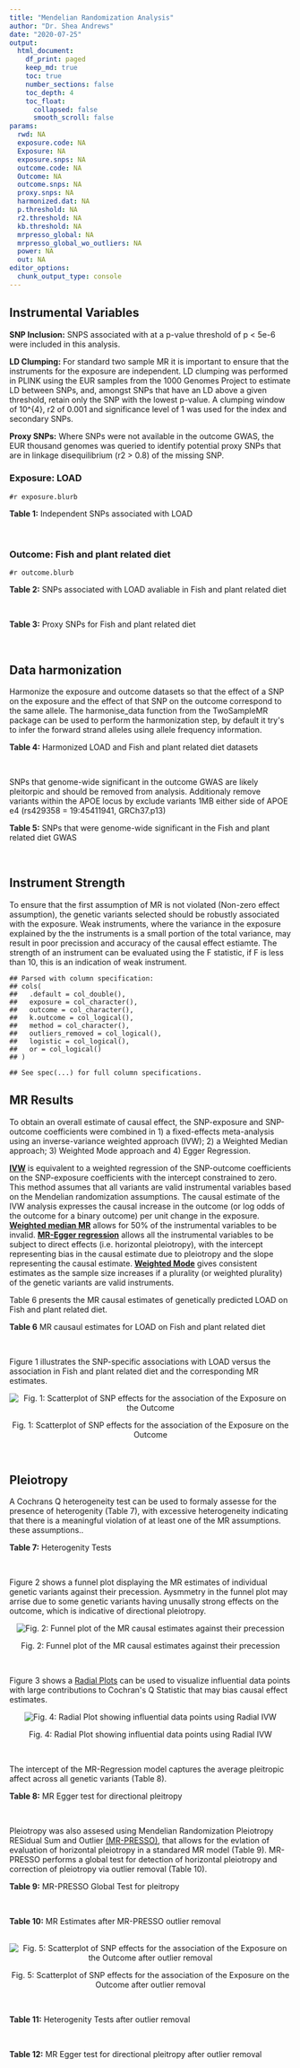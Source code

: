 ```yaml
---
title: "Mendelian Randomization Analysis"
author: "Dr. Shea Andrews"
date: "2020-07-25"
output:
  html_document:
    df_print: paged
    keep_md: true
    toc: true
    number_sections: false
    toc_depth: 4
    toc_float:
      collapsed: false
      smooth_scroll: false
params:
  rwd: NA
  exposure.code: NA
  Exposure: NA
  exposure.snps: NA
  outcome.code: NA
  Outcome: NA
  outcome.snps: NA
  proxy.snps: NA
  harmonized.dat: NA
  p.threshold: NA
  r2.threshold: NA
  kb.threshold: NA
  mrpresso_global: NA
  mrpresso_global_wo_outliers: NA
  power: NA
  out: NA
editor_options:
  chunk_output_type: console
---
```







## Instrumental Variables
**SNP Inclusion:** SNPS associated with at a p-value threshold of p < 5e-6 were included in this analysis.
<br>

**LD Clumping:** For standard two sample MR it is important to ensure that the instruments for the exposure are independent. LD clumping was performed in PLINK using the EUR samples from the 1000 Genomes Project to estimate LD between SNPs, and, amongst SNPs that have an LD above a given threshold, retain only the SNP with the lowest p-value. A clumping window of 10^{4}, r2 of 0.001 and significance level of 1 was used for the index and secondary SNPs.
<br>

**Proxy SNPs:** Where SNPs were not available in the outcome GWAS, the EUR thousand genomes was queried to identify potential proxy SNPs that are in linkage disequilibrium (r2 > 0.8) of the missing SNP.
<br>

### Exposure: LOAD
`#r exposure.blurb`
<br>

**Table 1:** Independent SNPs associated with LOAD
<div data-pagedtable="false">
  <script data-pagedtable-source type="application/json">
{"columns":[{"label":["SNP"],"name":[1],"type":["chr"],"align":["left"]},{"label":["CHROM"],"name":[2],"type":["dbl"],"align":["right"]},{"label":["POS"],"name":[3],"type":["dbl"],"align":["right"]},{"label":["REF"],"name":[4],"type":["chr"],"align":["left"]},{"label":["ALT"],"name":[5],"type":["chr"],"align":["left"]},{"label":["AF"],"name":[6],"type":["dbl"],"align":["right"]},{"label":["BETA"],"name":[7],"type":["dbl"],"align":["right"]},{"label":["SE"],"name":[8],"type":["dbl"],"align":["right"]},{"label":["Z"],"name":[9],"type":["dbl"],"align":["right"]},{"label":["P"],"name":[10],"type":["dbl"],"align":["right"]},{"label":["N"],"name":[11],"type":["dbl"],"align":["right"]},{"label":["TRAIT"],"name":[12],"type":["chr"],"align":["left"]}],"data":[{"1":"rs679515","2":"1","3":"207750568","4":"T","5":"C","6":"0.8126","7":"-0.1508","8":"0.0183","9":"-8.240440","10":"1.555000e-16","11":"63926","12":"LOAD"},{"1":"rs7584040","2":"2","3":"127863224","4":"C","5":"T","6":"0.2261","7":"0.0862","8":"0.0172","9":"5.011628","10":"5.341000e-07","11":"63926","12":"LOAD"},{"1":"rs6733839","2":"2","3":"127892810","4":"C","5":"T","6":"0.4067","7":"0.1693","8":"0.0154","9":"10.993506","10":"4.022000e-28","11":"63926","12":"LOAD"},{"1":"rs35695568","2":"2","3":"186794162","4":"G","5":"T","6":"0.0922","7":"0.1152","8":"0.0247","9":"4.663968","10":"3.200000e-06","11":"63926","12":"LOAD"},{"1":"rs10933431","2":"2","3":"233981912","4":"G","5":"C","6":"0.7774","7":"0.1001","8":"0.0194","9":"5.159794","10":"2.552000e-07","11":"63926","12":"LOAD"},{"1":"rs6805148","2":"3","3":"45101639","4":"A","5":"C","6":"0.0864","7":"-0.1293","8":"0.0257","9":"-5.031130","10":"4.774000e-07","11":"63926","12":"LOAD"},{"1":"rs28660482","2":"4","3":"66245059","4":"T","5":"A","6":"0.0243","7":"0.2220","8":"0.0475","9":"4.673684","10":"2.900000e-06","11":"63926","12":"LOAD"},{"1":"rs6822989","2":"4","3":"104176240","4":"C","5":"T","6":"0.0082","7":"0.4361","8":"0.0940","9":"4.639362","10":"3.487000e-06","11":"63926","12":"LOAD"},{"1":"rs35868327","2":"5","3":"52665230","4":"T","5":"A","6":"0.0132","7":"-0.3753","8":"0.0760","9":"-4.938158","10":"7.796000e-07","11":"63926","12":"LOAD"},{"1":"rs11168036","2":"5","3":"139707439","4":"T","5":"G","6":"0.5033","7":"-0.0754","8":"0.0143","9":"-5.272730","10":"1.432000e-07","11":"63926","12":"LOAD"},{"1":"rs34665982","2":"6","3":"32560306","4":"T","5":"C","6":"0.5213","7":"-0.0967","8":"0.0166","9":"-5.825300","10":"5.798000e-09","11":"63926","12":"LOAD"},{"1":"rs114812713","2":"6","3":"41034000","4":"G","5":"C","6":"0.0301","7":"0.2980","8":"0.0431","9":"6.914153","10":"4.467000e-12","11":"63926","12":"LOAD"},{"1":"rs1385742","2":"6","3":"47595155","4":"A","5":"T","6":"0.6344","7":"-0.0876","8":"0.0157","9":"-5.579620","10":"2.232000e-08","11":"63926","12":"LOAD"},{"1":"rs143429938","2":"7","3":"33721795","4":"C","5":"T","6":"0.0211","7":"0.3535","8":"0.0769","9":"4.596879","10":"4.253000e-06","11":"63926","12":"LOAD"},{"1":"rs9649710","2":"7","3":"50322832","4":"A","5":"G","6":"0.6331","7":"0.0676","8":"0.0148","9":"4.567570","10":"4.794000e-06","11":"63926","12":"LOAD"},{"1":"rs117240937","2":"7","3":"127426090","4":"G","5":"A","6":"0.0173","7":"-0.3122","8":"0.0672","9":"-4.645833","10":"3.350000e-06","11":"63926","12":"LOAD"},{"1":"rs11767557","2":"7","3":"143109139","4":"T","5":"C","6":"0.1968","7":"-0.1028","8":"0.0182","9":"-5.648350","10":"1.561000e-08","11":"63926","12":"LOAD"},{"1":"rs73223431","2":"8","3":"27219987","4":"C","5":"T","6":"0.3669","7":"0.0936","8":"0.0153","9":"6.117647","10":"8.342000e-10","11":"63926","12":"LOAD"},{"1":"rs867230","2":"8","3":"27468503","4":"C","5":"A","6":"0.6029","7":"0.1333","8":"0.0158","9":"8.436709","10":"3.492000e-17","11":"63926","12":"LOAD"},{"1":"rs13252043","2":"8","3":"71551628","4":"C","5":"T","6":"0.0984","7":"0.1140","8":"0.0237","9":"4.810127","10":"1.570000e-06","11":"63926","12":"LOAD"},{"1":"rs6559689","2":"9","3":"85450616","4":"C","5":"T","6":"0.0504","7":"0.1585","8":"0.0335","9":"4.731343","10":"2.169000e-06","11":"63926","12":"LOAD"},{"1":"rs12416487","2":"10","3":"11721057","4":"A","5":"T","6":"0.6519","7":"0.0850","8":"0.0154","9":"5.519480","10":"3.417000e-08","11":"63926","12":"LOAD"},{"1":"rs3740688","2":"11","3":"47380340","4":"G","5":"T","6":"0.5524","7":"0.0935","8":"0.0144","9":"6.493056","10":"9.702000e-11","11":"63926","12":"LOAD"},{"1":"rs1582763","2":"11","3":"60021948","4":"G","5":"A","6":"0.3729","7":"-0.1232","8":"0.0149","9":"-8.268456","10":"1.186000e-16","11":"63926","12":"LOAD"},{"1":"rs3851179","2":"11","3":"85868640","4":"T","5":"C","6":"0.6410","7":"0.1198","8":"0.0148","9":"8.094590","10":"5.809000e-16","11":"63926","12":"LOAD"},{"1":"rs11218343","2":"11","3":"121435587","4":"T","5":"C","6":"0.0401","7":"-0.2053","8":"0.0369","9":"-5.563690","10":"2.633000e-08","11":"63926","12":"LOAD"},{"1":"rs9787911","2":"11","3":"131769402","4":"T","5":"C","6":"0.4249","7":"0.0662","8":"0.0144","9":"4.597220","10":"4.386000e-06","11":"63926","12":"LOAD"},{"1":"rs117394726","2":"12","3":"127222883","4":"A","5":"C","6":"0.0400","7":"0.2193","8":"0.0465","9":"4.716130","10":"2.459000e-06","11":"63926","12":"LOAD"},{"1":"rs17125924","2":"14","3":"53391680","4":"A","5":"G","6":"0.0926","7":"0.1222","8":"0.0246","9":"4.967480","10":"6.621000e-07","11":"63926","12":"LOAD"},{"1":"rs12590654","2":"14","3":"92938855","4":"G","5":"A","6":"0.3353","7":"-0.0906","8":"0.0157","9":"-5.770701","10":"8.729000e-09","11":"63926","12":"LOAD"},{"1":"rs383902","2":"15","3":"59034174","4":"C","5":"T","6":"0.3274","7":"-0.0698","8":"0.0151","9":"-4.622517","10":"3.812000e-06","11":"63926","12":"LOAD"},{"1":"rs28588186","2":"16","3":"19910313","4":"C","5":"G","6":"0.1981","7":"-0.0880","8":"0.0181","9":"-4.861880","10":"1.115000e-06","11":"63926","12":"LOAD"},{"1":"rs62039712","2":"16","3":"79355857","4":"G","5":"A","6":"0.1158","7":"0.1528","8":"0.0288","9":"5.305556","10":"1.171000e-07","11":"63926","12":"LOAD"},{"1":"rs34971488","2":"16","3":"81779775","4":"G","5":"A","6":"0.2205","7":"0.0940","8":"0.0198","9":"4.747475","10":"2.067000e-06","11":"63926","12":"LOAD"},{"1":"rs2632516","2":"17","3":"56409089","4":"G","5":"C","6":"0.4402","7":"-0.0748","8":"0.0147","9":"-5.088435","10":"3.671000e-07","11":"63926","12":"LOAD"},{"1":"rs12151021","2":"19","3":"1050874","4":"A","5":"G","6":"0.6753","7":"-0.1071","8":"0.0169","9":"-6.337280","10":"2.562000e-10","11":"63926","12":"LOAD"},{"1":"rs8111708","2":"19","3":"18558876","4":"A","5":"G","6":"0.3427","7":"0.0696","8":"0.0151","9":"4.609270","10":"3.946000e-06","11":"63926","12":"LOAD"},{"1":"rs111358663","2":"19","3":"45196958","4":"T","5":"A","6":"0.0111","7":"-0.5369","8":"0.0795","9":"-6.753459","10":"1.436000e-11","11":"63926","12":"LOAD"},{"1":"rs4803765","2":"19","3":"45358448","4":"C","5":"T","6":"0.0243","7":"0.7165","8":"0.0610","9":"11.745902","10":"7.131000e-32","11":"63926","12":"LOAD"},{"1":"rs12972156","2":"19","3":"45387459","4":"C","5":"G","6":"0.2027","7":"0.9653","8":"0.0189","9":"51.074100","10":"2.225074e-308","11":"63926","12":"LOAD"},{"1":"rs117310449","2":"19","3":"45393516","4":"C","5":"T","6":"0.0130","7":"0.9879","8":"0.0691","9":"14.296671","10":"2.275000e-46","11":"63926","12":"LOAD"},{"1":"rs73033507","2":"19","3":"45431403","4":"C","5":"T","6":"0.0239","7":"-0.3620","8":"0.0657","9":"-5.509893","10":"3.646000e-08","11":"63926","12":"LOAD"},{"1":"rs114533385","2":"19","3":"45436753","4":"C","5":"T","6":"0.0210","7":"0.8281","8":"0.0661","9":"12.527988","10":"5.434000e-36","11":"63926","12":"LOAD"},{"1":"rs118004808","2":"19","3":"45439498","4":"C","5":"T","6":"0.0177","7":"-0.5523","8":"0.1015","9":"-5.441379","10":"5.274000e-08","11":"63926","12":"LOAD"},{"1":"rs139995984","2":"19","3":"45574482","4":"G","5":"C","6":"0.0155","7":"-0.5343","8":"0.0879","9":"-6.078498","10":"1.192000e-09","11":"63926","12":"LOAD"},{"1":"rs80182863","2":"19","3":"45653226","4":"C","5":"T","6":"0.0234","7":"0.2977","8":"0.0623","9":"4.778491","10":"1.750000e-06","11":"63926","12":"LOAD"},{"1":"rs6014724","2":"20","3":"54998544","4":"A","5":"G","6":"0.0920","7":"-0.1319","8":"0.0259","9":"-5.092660","10":"3.652000e-07","11":"63926","12":"LOAD"},{"1":"rs2830489","2":"21","3":"28148191","4":"C","5":"T","6":"0.2882","7":"-0.0837","8":"0.0162","9":"-5.166667","10":"2.422000e-07","11":"63926","12":"LOAD"},{"1":"rs138727474","2":"22","3":"21926584","4":"C","5":"T","6":"0.0269","7":"-0.2515","8":"0.0545","9":"-4.614679","10":"3.904000e-06","11":"63926","12":"LOAD"}],"options":{"columns":{"min":{},"max":[10]},"rows":{"min":[10],"max":[10]},"pages":{}}}
  </script>
</div>
<br>

### Outcome: Fish and plant related diet
`#r outcome.blurb`
<br>

**Table 2:** SNPs associated with LOAD avaliable in Fish and plant related diet
<div data-pagedtable="false">
  <script data-pagedtable-source type="application/json">
{"columns":[{"label":["SNP"],"name":[1],"type":["chr"],"align":["left"]},{"label":["CHROM"],"name":[2],"type":["dbl"],"align":["right"]},{"label":["POS"],"name":[3],"type":["dbl"],"align":["right"]},{"label":["REF"],"name":[4],"type":["chr"],"align":["left"]},{"label":["ALT"],"name":[5],"type":["chr"],"align":["left"]},{"label":["AF"],"name":[6],"type":["dbl"],"align":["right"]},{"label":["BETA"],"name":[7],"type":["dbl"],"align":["right"]},{"label":["SE"],"name":[8],"type":["dbl"],"align":["right"]},{"label":["Z"],"name":[9],"type":["dbl"],"align":["right"]},{"label":["P"],"name":[10],"type":["dbl"],"align":["right"]},{"label":["N"],"name":[11],"type":["dbl"],"align":["right"]},{"label":["TRAIT"],"name":[12],"type":["chr"],"align":["left"]}],"data":[{"1":"rs679515","2":"1","3":"207750568","4":"T","5":"C","6":"0.823599","7":"1.84264e-04","8":"0.00317318","9":"0.05806920","10":"9.5e-01","11":"335576","12":"fish_plant_diet"},{"1":"rs7584040","2":"2","3":"127863224","4":"C","5":"T","6":"0.231427","7":"6.10665e-03","8":"0.00287985","9":"2.12048000","10":"3.4e-02","11":"335576","12":"fish_plant_diet"},{"1":"rs35695568","2":"2","3":"186794162","4":"G","5":"T","6":"0.094851","7":"-3.84372e-03","8":"0.00412490","9":"-0.93183300","10":"3.5e-01","11":"335576","12":"fish_plant_diet"},{"1":"rs10933431","2":"2","3":"233981912","4":"G","5":"C","6":"0.781558","7":"1.92606e-03","8":"0.00292634","9":"0.65818100","10":"5.1e-01","11":"335576","12":"fish_plant_diet"},{"1":"rs6805148","2":"3","3":"45101639","4":"A","5":"C","6":"0.091516","7":"1.07687e-02","8":"0.00420572","9":"2.56049000","10":"1.0e-02","11":"335576","12":"fish_plant_diet"},{"1":"rs28660482","2":"4","3":"66245059","4":"T","5":"A","6":"0.023394","7":"5.21664e-03","8":"0.00800417","9":"0.65174000","10":"5.1e-01","11":"335576","12":"fish_plant_diet"},{"1":"rs6822989","2":"4","3":"104176240","4":"C","5":"T","6":"0.004808","7":"2.70331e-02","8":"0.01746450","9":"1.54789000","10":"1.2e-01","11":"335576","12":"fish_plant_diet"},{"1":"rs35868327","2":"5","3":"52665230","4":"T","5":"G","6":"0.002254","7":"-1.99655e-02","8":"0.02575480","9":"-0.77521500","10":"4.4e-01","11":"335576","12":"fish_plant_diet"},{"1":"rs11168036","2":"5","3":"139707439","4":"T","5":"G","6":"0.520491","7":"-4.28793e-03","8":"0.00244624","9":"-1.75287000","10":"8.0e-02","11":"335576","12":"fish_plant_diet"},{"1":"rs34665982","2":"6","3":"32560306","4":"T","5":"C","6":"0.561715","7":"-1.22309e-02","8":"0.00244366","9":"-5.00516000","10":"5.6e-07","11":"335576","12":"fish_plant_diet"},{"1":"rs114812713","2":"6","3":"41034000","4":"G","5":"C","6":"0.024785","7":"5.95960e-03","8":"0.00780925","9":"0.76314600","10":"4.5e-01","11":"335576","12":"fish_plant_diet"},{"1":"rs1385742","2":"6","3":"47595155","4":"A","5":"T","6":"0.650201","7":"9.67418e-04","8":"0.00258514","9":"0.37422300","10":"7.1e-01","11":"335576","12":"fish_plant_diet"},{"1":"rs143429938","2":"7","3":"33721795","4":"C","5":"T","6":"0.013733","7":"-1.11683e-02","8":"0.01044310","9":"-1.06944000","10":"2.8e-01","11":"335576","12":"fish_plant_diet"},{"1":"rs9649710","2":"7","3":"50322832","4":"A","5":"G","6":"0.604080","7":"-1.37506e-03","8":"0.00247196","9":"-0.55626300","10":"5.8e-01","11":"335576","12":"fish_plant_diet"},{"1":"rs117240937","2":"7","3":"127426090","4":"G","5":"A","6":"0.007748","7":"7.17729e-03","8":"0.01382470","9":"0.51916400","10":"6.0e-01","11":"335576","12":"fish_plant_diet"},{"1":"rs11767557","2":"7","3":"143109139","4":"T","5":"C","6":"0.213996","7":"1.68703e-04","8":"0.00294651","9":"0.05725520","10":"9.5e-01","11":"335576","12":"fish_plant_diet"},{"1":"rs73223431","2":"8","3":"27219987","4":"C","5":"T","6":"0.365841","7":"-1.86034e-04","8":"0.00252181","9":"-0.07377000","10":"9.4e-01","11":"335576","12":"fish_plant_diet"},{"1":"rs867230","2":"8","3":"27468503","4":"C","5":"A","6":"0.588267","7":"-2.15158e-03","8":"0.00250497","9":"-0.85892400","10":"3.9e-01","11":"335576","12":"fish_plant_diet"},{"1":"rs13252043","2":"8","3":"71551628","4":"C","5":"T","6":"0.094420","7":"4.05264e-05","8":"0.00413283","9":"0.00980597","10":"9.9e-01","11":"335576","12":"fish_plant_diet"},{"1":"rs6559689","2":"9","3":"85450616","4":"C","5":"T","6":"0.045110","7":"-5.71545e-03","8":"0.00581942","9":"-0.98213400","10":"3.3e-01","11":"335576","12":"fish_plant_diet"},{"1":"rs12416487","2":"10","3":"11721057","4":"A","5":"T","6":"0.656930","7":"9.56527e-04","8":"0.00255336","9":"0.37461500","10":"7.1e-01","11":"335576","12":"fish_plant_diet"},{"1":"rs3740688","2":"11","3":"47380340","4":"G","5":"T","6":"0.545598","7":"-2.89867e-03","8":"0.00243480","9":"-1.19052000","10":"2.3e-01","11":"335576","12":"fish_plant_diet"},{"1":"rs1582763","2":"11","3":"60021948","4":"G","5":"A","6":"0.379894","7":"-9.12034e-05","8":"0.00249754","9":"-0.03651730","10":"9.7e-01","11":"335576","12":"fish_plant_diet"},{"1":"rs3851179","2":"11","3":"85868640","4":"T","5":"C","6":"0.627981","7":"-5.42947e-03","8":"0.00249884","9":"-2.17280000","10":"3.0e-02","11":"335576","12":"fish_plant_diet"},{"1":"rs11218343","2":"11","3":"121435587","4":"T","5":"C","6":"0.037072","7":"7.13061e-04","8":"0.00640304","9":"0.11136300","10":"9.1e-01","11":"335576","12":"fish_plant_diet"},{"1":"rs9787911","2":"11","3":"131769402","4":"T","5":"C","6":"0.426769","7":"-6.21623e-03","8":"0.00246160","9":"-2.52528000","10":"1.2e-02","11":"335576","12":"fish_plant_diet"},{"1":"rs117394726","2":"12","3":"127222883","4":"A","5":"C","6":"0.029605","7":"-2.76049e-03","8":"0.00724808","9":"-0.38085800","10":"7.0e-01","11":"335576","12":"fish_plant_diet"},{"1":"rs17125924","2":"14","3":"53391680","4":"A","5":"G","6":"0.090757","7":"7.29239e-03","8":"0.00421437","9":"1.73036000","10":"8.4e-02","11":"335576","12":"fish_plant_diet"},{"1":"rs12590654","2":"14","3":"92938855","4":"G","5":"A","6":"0.338439","7":"3.07243e-04","8":"0.00258950","9":"0.11865000","10":"9.1e-01","11":"335576","12":"fish_plant_diet"},{"1":"rs383902","2":"15","3":"59034174","4":"C","5":"T","6":"0.333080","7":"-3.87845e-03","8":"0.00258014","9":"-1.50319000","10":"1.3e-01","11":"335576","12":"fish_plant_diet"},{"1":"rs28588186","2":"16","3":"19910313","4":"C","5":"G","6":"0.199067","7":"-6.38428e-03","8":"0.00304826","9":"-2.09440000","10":"3.6e-02","11":"335576","12":"fish_plant_diet"},{"1":"rs2632516","2":"17","3":"56409089","4":"G","5":"C","6":"0.441708","7":"-6.68331e-04","8":"0.00246115","9":"-0.27155200","10":"7.9e-01","11":"335576","12":"fish_plant_diet"},{"1":"rs12151021","2":"19","3":"1050874","4":"A","5":"G","6":"0.676046","7":"6.14786e-03","8":"0.00260795","9":"2.35735000","10":"1.8e-02","11":"335576","12":"fish_plant_diet"},{"1":"rs8111708","2":"19","3":"18558876","4":"A","5":"G","6":"0.348372","7":"-5.37689e-03","8":"0.00254819","9":"-2.11008000","10":"3.5e-02","11":"335576","12":"fish_plant_diet"},{"1":"rs111358663","2":"19","3":"45196958","4":"T","5":"A","6":"0.014778","7":"-2.45078e-02","8":"0.01003960","9":"-2.44111000","10":"1.5e-02","11":"335576","12":"fish_plant_diet"},{"1":"rs4803765","2":"19","3":"45358448","4":"C","5":"T","6":"0.006627","7":"1.34498e-02","8":"0.01500360","9":"0.89643800","10":"3.7e-01","11":"335576","12":"fish_plant_diet"},{"1":"rs12972156","2":"19","3":"45387459","4":"C","5":"G","6":"0.146627","7":"1.70936e-02","8":"0.00344528","9":"4.96145000","10":"7.0e-07","11":"335576","12":"fish_plant_diet"},{"1":"rs117310449","2":"19","3":"45393516","4":"C","5":"T","6":"0.011691","7":"3.51838e-02","8":"0.01125790","9":"3.12525000","10":"1.8e-03","11":"335576","12":"fish_plant_diet"},{"1":"rs114533385","2":"19","3":"45436753","4":"C","5":"T","6":"0.009880","7":"2.08955e-02","8":"0.01225330","9":"1.70530000","10":"8.8e-02","11":"335576","12":"fish_plant_diet"},{"1":"rs118004808","2":"19","3":"45439498","4":"C","5":"T","6":"0.010731","7":"8.33782e-04","8":"0.01193420","9":"0.06986490","10":"9.4e-01","11":"335576","12":"fish_plant_diet"},{"1":"rs139995984","2":"19","3":"45574482","4":"G","5":"C","6":"0.007776","7":"5.71083e-03","8":"0.01394190","9":"0.40961600","10":"6.8e-01","11":"335576","12":"fish_plant_diet"},{"1":"rs80182863","2":"19","3":"45653226","4":"C","5":"T","6":"0.013144","7":"1.03554e-02","8":"0.01066740","9":"0.97075200","10":"3.3e-01","11":"335576","12":"fish_plant_diet"},{"1":"rs6014724","2":"20","3":"54998544","4":"A","5":"G","6":"0.087138","7":"-2.16836e-03","8":"0.00430291","9":"-0.50392900","10":"6.1e-01","11":"335576","12":"fish_plant_diet"},{"1":"rs2830489","2":"21","3":"28148191","4":"C","5":"T","6":"0.275270","7":"8.78004e-04","8":"0.00270926","9":"0.32407500","10":"7.5e-01","11":"335576","12":"fish_plant_diet"},{"1":"rs138727474","2":"22","3":"21926584","4":"C","5":"T","6":"0.029494","7":"9.39787e-03","8":"0.00727847","9":"1.29119000","10":"2.0e-01","11":"335576","12":"fish_plant_diet"},{"1":"rs6733839","2":"NA","3":"NA","4":"NA","5":"NA","6":"NA","7":"NA","8":"NA","9":"NA","10":"NA","11":"NA","12":"NA"},{"1":"rs62039712","2":"NA","3":"NA","4":"NA","5":"NA","6":"NA","7":"NA","8":"NA","9":"NA","10":"NA","11":"NA","12":"NA"},{"1":"rs34971488","2":"NA","3":"NA","4":"NA","5":"NA","6":"NA","7":"NA","8":"NA","9":"NA","10":"NA","11":"NA","12":"NA"},{"1":"rs73033507","2":"NA","3":"NA","4":"NA","5":"NA","6":"NA","7":"NA","8":"NA","9":"NA","10":"NA","11":"NA","12":"NA"}],"options":{"columns":{"min":{},"max":[10]},"rows":{"min":[10],"max":[10]},"pages":{}}}
  </script>
</div>
<br>

**Table 3:** Proxy SNPs for Fish and plant related diet
<div data-pagedtable="false">
  <script data-pagedtable-source type="application/json">
{"columns":[{"label":["target_snp"],"name":[1],"type":["chr"],"align":["left"]},{"label":["proxy_snp"],"name":[2],"type":["chr"],"align":["left"]},{"label":["ld.r2"],"name":[3],"type":["dbl"],"align":["right"]},{"label":["Dprime"],"name":[4],"type":["dbl"],"align":["right"]},{"label":["PHASE"],"name":[5],"type":["chr"],"align":["left"]},{"label":["X12"],"name":[6],"type":["lgl"],"align":["right"]},{"label":["CHROM"],"name":[7],"type":["dbl"],"align":["right"]},{"label":["POS"],"name":[8],"type":["dbl"],"align":["right"]},{"label":["REF.proxy"],"name":[9],"type":["chr"],"align":["left"]},{"label":["ALT.proxy"],"name":[10],"type":["chr"],"align":["left"]},{"label":["AF"],"name":[11],"type":["dbl"],"align":["right"]},{"label":["BETA"],"name":[12],"type":["dbl"],"align":["right"]},{"label":["SE"],"name":[13],"type":["dbl"],"align":["right"]},{"label":["Z"],"name":[14],"type":["dbl"],"align":["right"]},{"label":["P"],"name":[15],"type":["dbl"],"align":["right"]},{"label":["N"],"name":[16],"type":["dbl"],"align":["right"]},{"label":["TRAIT"],"name":[17],"type":["chr"],"align":["left"]},{"label":["ref"],"name":[18],"type":["lgl"],"align":["right"]},{"label":["ref.proxy"],"name":[19],"type":["chr"],"align":["left"]},{"label":["alt"],"name":[20],"type":["chr"],"align":["left"]},{"label":["alt.proxy"],"name":[21],"type":["chr"],"align":["left"]},{"label":["ALT"],"name":[22],"type":["lgl"],"align":["right"]},{"label":["REF"],"name":[23],"type":["chr"],"align":["left"]},{"label":["proxy.outcome"],"name":[24],"type":["lgl"],"align":["right"]}],"data":[{"1":"rs6733839","2":"rs4663105","3":"0.896576","4":"0.995501","5":"TC/CA","6":"NA","7":"2","8":"127891427","9":"A","10":"C","11":"0.415808","12":"0.00307129","13":"0.00249093","14":"1.23299","15":"0.22","16":"335576","17":"fish_plant_diet","18":"TRUE","19":"C","20":"C","21":"A","22":"TRUE","23":"C","24":"TRUE"},{"1":"rs62039712","2":"NA","3":"NA","4":"NA","5":"NA","6":"NA","7":"NA","8":"NA","9":"NA","10":"NA","11":"NA","12":"NA","13":"NA","14":"NA","15":"NA","16":"NA","17":"NA","18":"NA","19":"NA","20":"NA","21":"NA","22":"NA","23":"NA","24":"NA"},{"1":"rs34971488","2":"NA","3":"NA","4":"NA","5":"NA","6":"NA","7":"NA","8":"NA","9":"NA","10":"NA","11":"NA","12":"NA","13":"NA","14":"NA","15":"NA","16":"NA","17":"NA","18":"NA","19":"NA","20":"NA","21":"NA","22":"NA","23":"NA","24":"NA"},{"1":"rs73033507","2":"NA","3":"NA","4":"NA","5":"NA","6":"NA","7":"NA","8":"NA","9":"NA","10":"NA","11":"NA","12":"NA","13":"NA","14":"NA","15":"NA","16":"NA","17":"NA","18":"NA","19":"NA","20":"NA","21":"NA","22":"NA","23":"NA","24":"NA"}],"options":{"columns":{"min":{},"max":[10]},"rows":{"min":[10],"max":[10]},"pages":{}}}
  </script>
</div>
<br>

## Data harmonization
Harmonize the exposure and outcome datasets so that the effect of a SNP on the exposure and the effect of that SNP on the outcome correspond to the same allele. The harmonise_data function from the TwoSampleMR package can be used to perform the harmonization step, by default it try's to infer the forward strand alleles using allele frequency information.
<br>

**Table 4:** Harmonized LOAD and Fish and plant related diet datasets
<div data-pagedtable="false">
  <script data-pagedtable-source type="application/json">
{"columns":[{"label":["SNP"],"name":[1],"type":["chr"],"align":["left"]},{"label":["effect_allele.exposure"],"name":[2],"type":["chr"],"align":["left"]},{"label":["other_allele.exposure"],"name":[3],"type":["chr"],"align":["left"]},{"label":["effect_allele.outcome"],"name":[4],"type":["chr"],"align":["left"]},{"label":["other_allele.outcome"],"name":[5],"type":["chr"],"align":["left"]},{"label":["beta.exposure"],"name":[6],"type":["dbl"],"align":["right"]},{"label":["beta.outcome"],"name":[7],"type":["dbl"],"align":["right"]},{"label":["eaf.exposure"],"name":[8],"type":["dbl"],"align":["right"]},{"label":["eaf.outcome"],"name":[9],"type":["dbl"],"align":["right"]},{"label":["remove"],"name":[10],"type":["lgl"],"align":["right"]},{"label":["palindromic"],"name":[11],"type":["lgl"],"align":["right"]},{"label":["ambiguous"],"name":[12],"type":["lgl"],"align":["right"]},{"label":["id.outcome"],"name":[13],"type":["chr"],"align":["left"]},{"label":["chr.outcome"],"name":[14],"type":["dbl"],"align":["right"]},{"label":["pos.outcome"],"name":[15],"type":["dbl"],"align":["right"]},{"label":["se.outcome"],"name":[16],"type":["dbl"],"align":["right"]},{"label":["z.outcome"],"name":[17],"type":["dbl"],"align":["right"]},{"label":["pval.outcome"],"name":[18],"type":["dbl"],"align":["right"]},{"label":["samplesize.outcome"],"name":[19],"type":["dbl"],"align":["right"]},{"label":["outcome"],"name":[20],"type":["chr"],"align":["left"]},{"label":["mr_keep.outcome"],"name":[21],"type":["lgl"],"align":["right"]},{"label":["pval_origin.outcome"],"name":[22],"type":["chr"],"align":["left"]},{"label":["chr.exposure"],"name":[23],"type":["dbl"],"align":["right"]},{"label":["pos.exposure"],"name":[24],"type":["dbl"],"align":["right"]},{"label":["se.exposure"],"name":[25],"type":["dbl"],"align":["right"]},{"label":["z.exposure"],"name":[26],"type":["dbl"],"align":["right"]},{"label":["pval.exposure"],"name":[27],"type":["dbl"],"align":["right"]},{"label":["samplesize.exposure"],"name":[28],"type":["dbl"],"align":["right"]},{"label":["exposure"],"name":[29],"type":["chr"],"align":["left"]},{"label":["mr_keep.exposure"],"name":[30],"type":["lgl"],"align":["right"]},{"label":["pval_origin.exposure"],"name":[31],"type":["chr"],"align":["left"]},{"label":["id.exposure"],"name":[32],"type":["chr"],"align":["left"]},{"label":["action"],"name":[33],"type":["dbl"],"align":["right"]},{"label":["mr_keep"],"name":[34],"type":["lgl"],"align":["right"]},{"label":["pt"],"name":[35],"type":["dbl"],"align":["right"]},{"label":["pleitropy_keep"],"name":[36],"type":["lgl"],"align":["right"]},{"label":["mrpresso_RSSobs"],"name":[37],"type":["dbl"],"align":["right"]},{"label":["mrpresso_pval"],"name":[38],"type":["chr"],"align":["left"]},{"label":["mrpresso_keep"],"name":[39],"type":["lgl"],"align":["right"]}],"data":[{"1":"rs10933431","2":"C","3":"G","4":"C","5":"G","6":"0.1001","7":"1.92606e-03","8":"0.7774","9":"0.781558","10":"FALSE","11":"TRUE","12":"FALSE","13":"vagm0s","14":"2","15":"233981912","16":"0.00292634","17":"0.65818100","18":"5.1e-01","19":"335576","20":"Niarchou2020fish","21":"TRUE","22":"reported","23":"2","24":"233981912","25":"0.0194","26":"5.159794","27":"2.552e-07","28":"63926","29":"Kunkle2019load","30":"TRUE","31":"reported","32":"RBu43p","33":"2","34":"TRUE","35":"5e-06","36":"TRUE","37":"4.065701e-06","38":"1","39":"TRUE"},{"1":"rs111358663","2":"A","3":"T","4":"A","5":"T","6":"-0.5369","7":"-2.45078e-02","8":"0.0111","9":"0.014778","10":"FALSE","11":"TRUE","12":"FALSE","13":"vagm0s","14":"19","15":"45196958","16":"0.01003960","17":"-2.44111000","18":"1.5e-02","19":"335576","20":"Niarchou2020fish","21":"TRUE","22":"reported","23":"19","24":"45196958","25":"0.0795","26":"-6.753459","27":"1.436e-11","28":"63926","29":"Kunkle2019load","30":"TRUE","31":"reported","32":"RBu43p","33":"2","34":"TRUE","35":"5e-06","36":"FALSE","37":"NA","38":"NA","39":"NA"},{"1":"rs11168036","2":"G","3":"T","4":"G","5":"T","6":"-0.0754","7":"-4.28793e-03","8":"0.5033","9":"0.520491","10":"FALSE","11":"FALSE","12":"FALSE","13":"vagm0s","14":"5","15":"139707439","16":"0.00244624","17":"-1.75287000","18":"8.0e-02","19":"335576","20":"Niarchou2020fish","21":"TRUE","22":"reported","23":"5","24":"139707439","25":"0.0143","26":"-5.272730","27":"1.432e-07","28":"63926","29":"Kunkle2019load","30":"TRUE","31":"reported","32":"RBu43p","33":"2","34":"TRUE","35":"5e-06","36":"TRUE","37":"1.943728e-05","38":"1","39":"TRUE"},{"1":"rs11218343","2":"C","3":"T","4":"C","5":"T","6":"-0.2053","7":"7.13061e-04","8":"0.0401","9":"0.037072","10":"FALSE","11":"FALSE","12":"FALSE","13":"vagm0s","14":"11","15":"121435587","16":"0.00640304","17":"0.11136300","18":"9.1e-01","19":"335576","20":"Niarchou2020fish","21":"TRUE","22":"reported","23":"11","24":"121435587","25":"0.0369","26":"-5.563690","27":"2.633e-08","28":"63926","29":"Kunkle2019load","30":"TRUE","31":"reported","32":"RBu43p","33":"2","34":"TRUE","35":"5e-06","36":"TRUE","37":"4.205170e-07","38":"1","39":"TRUE"},{"1":"rs114533385","2":"T","3":"C","4":"T","5":"C","6":"0.8281","7":"2.08955e-02","8":"0.0210","9":"0.009880","10":"FALSE","11":"FALSE","12":"FALSE","13":"vagm0s","14":"19","15":"45436753","16":"0.01225330","17":"1.70530000","18":"8.8e-02","19":"335576","20":"Niarchou2020fish","21":"TRUE","22":"reported","23":"19","24":"45436753","25":"0.0661","26":"12.527988","27":"5.434e-36","28":"63926","29":"Kunkle2019load","30":"TRUE","31":"reported","32":"RBu43p","33":"2","34":"TRUE","35":"5e-06","36":"FALSE","37":"NA","38":"NA","39":"NA"},{"1":"rs114812713","2":"C","3":"G","4":"C","5":"G","6":"0.2980","7":"5.95960e-03","8":"0.0301","9":"0.024785","10":"FALSE","11":"TRUE","12":"FALSE","13":"vagm0s","14":"6","15":"41034000","16":"0.00780925","17":"0.76314600","18":"4.5e-01","19":"335576","20":"Niarchou2020fish","21":"TRUE","22":"reported","23":"6","24":"41034000","25":"0.0431","26":"6.914153","27":"4.467e-12","28":"63926","29":"Kunkle2019load","30":"TRUE","31":"reported","32":"RBu43p","33":"2","34":"TRUE","35":"5e-06","36":"TRUE","37":"3.937208e-05","38":"1","39":"TRUE"},{"1":"rs117240937","2":"A","3":"G","4":"A","5":"G","6":"-0.3122","7":"7.17729e-03","8":"0.0173","9":"0.007748","10":"FALSE","11":"FALSE","12":"FALSE","13":"vagm0s","14":"7","15":"127426090","16":"0.01382470","17":"0.51916400","18":"6.0e-01","19":"335576","20":"Niarchou2020fish","21":"TRUE","22":"reported","23":"7","24":"127426090","25":"0.0672","26":"-4.645833","27":"3.350e-06","28":"63926","29":"Kunkle2019load","30":"TRUE","31":"reported","32":"RBu43p","33":"2","34":"TRUE","35":"5e-06","36":"TRUE","37":"5.093097e-05","38":"1","39":"TRUE"},{"1":"rs117310449","2":"T","3":"C","4":"T","5":"C","6":"0.9879","7":"3.51838e-02","8":"0.0130","9":"0.011691","10":"FALSE","11":"FALSE","12":"FALSE","13":"vagm0s","14":"19","15":"45393516","16":"0.01125790","17":"3.12525000","18":"1.8e-03","19":"335576","20":"Niarchou2020fish","21":"TRUE","22":"reported","23":"19","24":"45393516","25":"0.0691","26":"14.296671","27":"2.275e-46","28":"63926","29":"Kunkle2019load","30":"TRUE","31":"reported","32":"RBu43p","33":"2","34":"TRUE","35":"5e-06","36":"FALSE","37":"NA","38":"NA","39":"NA"},{"1":"rs117394726","2":"C","3":"A","4":"C","5":"A","6":"0.2193","7":"-2.76049e-03","8":"0.0400","9":"0.029605","10":"FALSE","11":"FALSE","12":"FALSE","13":"vagm0s","14":"12","15":"127222883","16":"0.00724808","17":"-0.38085800","18":"7.0e-01","19":"335576","20":"Niarchou2020fish","21":"TRUE","22":"reported","23":"12","24":"127222883","25":"0.0465","26":"4.716130","27":"2.459e-06","28":"63926","29":"Kunkle2019load","30":"TRUE","31":"reported","32":"RBu43p","33":"2","34":"TRUE","35":"5e-06","36":"TRUE","37":"7.456502e-06","38":"1","39":"TRUE"},{"1":"rs11767557","2":"C","3":"T","4":"C","5":"T","6":"-0.1028","7":"1.68703e-04","8":"0.1968","9":"0.213996","10":"FALSE","11":"FALSE","12":"FALSE","13":"vagm0s","14":"7","15":"143109139","16":"0.00294651","17":"0.05725520","18":"9.5e-01","19":"335576","20":"Niarchou2020fish","21":"TRUE","22":"reported","23":"7","24":"143109139","25":"0.0182","26":"-5.648350","27":"1.561e-08","28":"63926","29":"Kunkle2019load","30":"TRUE","31":"reported","32":"RBu43p","33":"2","34":"TRUE","35":"5e-06","36":"TRUE","37":"1.757861e-08","38":"1","39":"TRUE"},{"1":"rs118004808","2":"T","3":"C","4":"T","5":"C","6":"-0.5523","7":"8.33782e-04","8":"0.0177","9":"0.010731","10":"FALSE","11":"FALSE","12":"FALSE","13":"vagm0s","14":"19","15":"45439498","16":"0.01193420","17":"0.06986490","18":"9.4e-01","19":"335576","20":"Niarchou2020fish","21":"TRUE","22":"reported","23":"19","24":"45439498","25":"0.1015","26":"-5.441379","27":"5.274e-08","28":"63926","29":"Kunkle2019load","30":"TRUE","31":"reported","32":"RBu43p","33":"2","34":"TRUE","35":"5e-06","36":"FALSE","37":"NA","38":"NA","39":"NA"},{"1":"rs12151021","2":"G","3":"A","4":"G","5":"A","6":"-0.1071","7":"6.14786e-03","8":"0.6753","9":"0.676046","10":"FALSE","11":"FALSE","12":"FALSE","13":"vagm0s","14":"19","15":"1050874","16":"0.00260795","17":"2.35735000","18":"1.8e-02","19":"335576","20":"Niarchou2020fish","21":"TRUE","22":"reported","23":"19","24":"1050874","25":"0.0169","26":"-6.337280","27":"2.562e-10","28":"63926","29":"Kunkle2019load","30":"TRUE","31":"reported","32":"RBu43p","33":"2","34":"TRUE","35":"5e-06","36":"TRUE","37":"4.020592e-05","38":"0.5796","39":"TRUE"},{"1":"rs12416487","2":"T","3":"A","4":"T","5":"A","6":"0.0850","7":"9.56527e-04","8":"0.6519","9":"0.656930","10":"FALSE","11":"TRUE","12":"FALSE","13":"vagm0s","14":"10","15":"11721057","16":"0.00255336","17":"0.37461500","18":"7.1e-01","19":"335576","20":"Niarchou2020fish","21":"TRUE","22":"reported","23":"10","24":"11721057","25":"0.0154","26":"5.519480","27":"3.417e-08","28":"63926","29":"Kunkle2019load","30":"TRUE","31":"reported","32":"RBu43p","33":"2","34":"TRUE","35":"5e-06","36":"TRUE","37":"1.028055e-06","38":"1","39":"TRUE"},{"1":"rs12590654","2":"A","3":"G","4":"A","5":"G","6":"-0.0906","7":"3.07243e-04","8":"0.3353","9":"0.338439","10":"FALSE","11":"FALSE","12":"FALSE","13":"vagm0s","14":"14","15":"92938855","16":"0.00258950","17":"0.11865000","18":"9.1e-01","19":"335576","20":"Niarchou2020fish","21":"TRUE","22":"reported","23":"14","24":"92938855","25":"0.0157","26":"-5.770701","27":"8.729e-09","28":"63926","29":"Kunkle2019load","30":"TRUE","31":"reported","32":"RBu43p","33":"2","34":"TRUE","35":"5e-06","36":"TRUE","37":"7.828706e-08","38":"1","39":"TRUE"},{"1":"rs12972156","2":"G","3":"C","4":"G","5":"C","6":"0.9653","7":"1.70936e-02","8":"0.2027","9":"0.146627","10":"FALSE","11":"TRUE","12":"FALSE","13":"vagm0s","14":"19","15":"45387459","16":"0.00344528","17":"4.96145000","18":"7.0e-07","19":"335576","20":"Niarchou2020fish","21":"TRUE","22":"reported","23":"19","24":"45387459","25":"0.0189","26":"51.074100","27":"1.000e-200","28":"63926","29":"Kunkle2019load","30":"TRUE","31":"reported","32":"RBu43p","33":"2","34":"TRUE","35":"5e-06","36":"FALSE","37":"NA","38":"NA","39":"NA"},{"1":"rs13252043","2":"T","3":"C","4":"T","5":"C","6":"0.1140","7":"4.05264e-05","8":"0.0984","9":"0.094420","10":"FALSE","11":"FALSE","12":"FALSE","13":"vagm0s","14":"8","15":"71551628","16":"0.00413283","17":"0.00980597","18":"9.9e-01","19":"335576","20":"Niarchou2020fish","21":"TRUE","22":"reported","23":"8","24":"71551628","25":"0.0237","26":"4.810127","27":"1.570e-06","28":"63926","29":"Kunkle2019load","30":"TRUE","31":"reported","32":"RBu43p","33":"2","34":"TRUE","35":"5e-06","36":"TRUE","37":"7.384514e-09","38":"1","39":"TRUE"},{"1":"rs1385742","2":"T","3":"A","4":"T","5":"A","6":"-0.0876","7":"9.67418e-04","8":"0.6344","9":"0.650201","10":"FALSE","11":"TRUE","12":"FALSE","13":"vagm0s","14":"6","15":"47595155","16":"0.00258514","17":"0.37422300","18":"7.1e-01","19":"335576","20":"Niarchou2020fish","21":"TRUE","22":"reported","23":"6","24":"47595155","25":"0.0157","26":"-5.579620","27":"2.232e-08","28":"63926","29":"Kunkle2019load","30":"TRUE","31":"reported","32":"RBu43p","33":"2","34":"TRUE","35":"5e-06","36":"TRUE","37":"9.172249e-07","38":"1","39":"TRUE"},{"1":"rs138727474","2":"T","3":"C","4":"T","5":"C","6":"-0.2515","7":"9.39787e-03","8":"0.0269","9":"0.029494","10":"FALSE","11":"FALSE","12":"FALSE","13":"vagm0s","14":"22","15":"21926584","16":"0.00727847","17":"1.29119000","18":"2.0e-01","19":"335576","20":"Niarchou2020fish","21":"TRUE","22":"reported","23":"22","24":"21926584","25":"0.0545","26":"-4.614679","27":"3.904e-06","28":"63926","29":"Kunkle2019load","30":"TRUE","31":"reported","32":"RBu43p","33":"2","34":"TRUE","35":"5e-06","36":"TRUE","37":"9.121528e-05","38":"1","39":"TRUE"},{"1":"rs139995984","2":"C","3":"G","4":"C","5":"G","6":"-0.5343","7":"5.71083e-03","8":"0.0155","9":"0.007776","10":"FALSE","11":"TRUE","12":"FALSE","13":"vagm0s","14":"19","15":"45574482","16":"0.01394190","17":"0.40961600","18":"6.8e-01","19":"335576","20":"Niarchou2020fish","21":"TRUE","22":"reported","23":"19","24":"45574482","25":"0.0879","26":"-6.078498","27":"1.192e-09","28":"63926","29":"Kunkle2019load","30":"TRUE","31":"reported","32":"RBu43p","33":"2","34":"TRUE","35":"5e-06","36":"FALSE","37":"NA","38":"NA","39":"NA"},{"1":"rs143429938","2":"T","3":"C","4":"T","5":"C","6":"0.3535","7":"-1.11683e-02","8":"0.0211","9":"0.013733","10":"FALSE","11":"FALSE","12":"FALSE","13":"vagm0s","14":"7","15":"33721795","16":"0.01044310","17":"-1.06944000","18":"2.8e-01","19":"335576","20":"Niarchou2020fish","21":"TRUE","22":"reported","23":"7","24":"33721795","25":"0.0769","26":"4.596879","27":"4.253e-06","28":"63926","29":"Kunkle2019load","30":"TRUE","31":"reported","32":"RBu43p","33":"2","34":"TRUE","35":"5e-06","36":"TRUE","37":"1.280517e-04","38":"1","39":"TRUE"},{"1":"rs1582763","2":"A","3":"G","4":"A","5":"G","6":"-0.1232","7":"-9.12034e-05","8":"0.3729","9":"0.379894","10":"FALSE","11":"FALSE","12":"FALSE","13":"vagm0s","14":"11","15":"60021948","16":"0.00249754","17":"-0.03651730","18":"9.7e-01","19":"335576","20":"Niarchou2020fish","21":"TRUE","22":"reported","23":"11","24":"60021948","25":"0.0149","26":"-8.268456","27":"1.186e-16","28":"63926","29":"Kunkle2019load","30":"TRUE","31":"reported","32":"RBu43p","33":"2","34":"TRUE","35":"5e-06","36":"TRUE","37":"2.147341e-08","38":"1","39":"TRUE"},{"1":"rs17125924","2":"G","3":"A","4":"G","5":"A","6":"0.1222","7":"7.29239e-03","8":"0.0926","9":"0.090757","10":"FALSE","11":"FALSE","12":"FALSE","13":"vagm0s","14":"14","15":"53391680","16":"0.00421437","17":"1.73036000","18":"8.4e-02","19":"335576","20":"Niarchou2020fish","21":"TRUE","22":"reported","23":"14","24":"53391680","25":"0.0246","26":"4.967480","27":"6.621e-07","28":"63926","29":"Kunkle2019load","30":"TRUE","31":"reported","32":"RBu43p","33":"2","34":"TRUE","35":"5e-06","36":"TRUE","37":"5.590926e-05","38":"1","39":"TRUE"},{"1":"rs2632516","2":"C","3":"G","4":"C","5":"G","6":"-0.0748","7":"-6.68331e-04","8":"0.4402","9":"0.441708","10":"FALSE","11":"TRUE","12":"TRUE","13":"vagm0s","14":"17","15":"56409089","16":"0.00246115","17":"-0.27155200","18":"7.9e-01","19":"335576","20":"Niarchou2020fish","21":"TRUE","22":"reported","23":"17","24":"56409089","25":"0.0147","26":"-5.088435","27":"3.671e-07","28":"63926","29":"Kunkle2019load","30":"TRUE","31":"reported","32":"RBu43p","33":"2","34":"FALSE","35":"5e-06","36":"TRUE","37":"NA","38":"NA","39":"NA"},{"1":"rs2830489","2":"T","3":"C","4":"T","5":"C","6":"-0.0837","7":"8.78004e-04","8":"0.2882","9":"0.275270","10":"FALSE","11":"FALSE","12":"FALSE","13":"vagm0s","14":"21","15":"28148191","16":"0.00270926","17":"0.32407500","18":"7.5e-01","19":"335576","20":"Niarchou2020fish","21":"TRUE","22":"reported","23":"21","24":"28148191","25":"0.0162","26":"-5.166667","27":"2.422e-07","28":"63926","29":"Kunkle2019load","30":"TRUE","31":"reported","32":"RBu43p","33":"2","34":"TRUE","35":"5e-06","36":"TRUE","37":"7.461130e-07","38":"1","39":"TRUE"},{"1":"rs28588186","2":"G","3":"C","4":"G","5":"C","6":"-0.0880","7":"-6.38428e-03","8":"0.1981","9":"0.199067","10":"FALSE","11":"TRUE","12":"FALSE","13":"vagm0s","14":"16","15":"19910313","16":"0.00304826","17":"-2.09440000","18":"3.6e-02","19":"335576","20":"Niarchou2020fish","21":"TRUE","22":"reported","23":"16","24":"19910313","25":"0.0181","26":"-4.861880","27":"1.115e-06","28":"63926","29":"Kunkle2019load","30":"TRUE","31":"reported","32":"RBu43p","33":"2","34":"TRUE","35":"5e-06","36":"TRUE","37":"4.274004e-05","38":"1","39":"TRUE"},{"1":"rs28660482","2":"A","3":"T","4":"A","5":"T","6":"0.2220","7":"5.21664e-03","8":"0.0243","9":"0.023394","10":"FALSE","11":"TRUE","12":"FALSE","13":"vagm0s","14":"4","15":"66245059","16":"0.00800417","17":"0.65174000","18":"5.1e-01","19":"335576","20":"Niarchou2020fish","21":"TRUE","22":"reported","23":"4","24":"66245059","25":"0.0475","26":"4.673684","27":"2.900e-06","28":"63926","29":"Kunkle2019load","30":"TRUE","31":"reported","32":"RBu43p","33":"2","34":"TRUE","35":"5e-06","36":"TRUE","37":"2.908619e-05","38":"1","39":"TRUE"},{"1":"rs34665982","2":"C","3":"T","4":"C","5":"T","6":"-0.0967","7":"-1.22309e-02","8":"0.5213","9":"0.561715","10":"FALSE","11":"FALSE","12":"FALSE","13":"vagm0s","14":"6","15":"32560306","16":"0.00244366","17":"-5.00516000","18":"5.6e-07","19":"335576","20":"Niarchou2020fish","21":"TRUE","22":"reported","23":"6","24":"32560306","25":"0.0166","26":"-5.825300","27":"5.798e-09","28":"63926","29":"Kunkle2019load","30":"TRUE","31":"reported","32":"RBu43p","33":"2","34":"TRUE","35":"5e-06","36":"TRUE","37":"1.613919e-04","38":"<0.0036","39":"FALSE"},{"1":"rs35695568","2":"T","3":"G","4":"T","5":"G","6":"0.1152","7":"-3.84372e-03","8":"0.0922","9":"0.094851","10":"FALSE","11":"FALSE","12":"FALSE","13":"vagm0s","14":"2","15":"186794162","16":"0.00412490","17":"-0.93183300","18":"3.5e-01","19":"335576","20":"Niarchou2020fish","21":"TRUE","22":"reported","23":"2","24":"186794162","25":"0.0247","26":"4.663968","27":"3.200e-06","28":"63926","29":"Kunkle2019load","30":"TRUE","31":"reported","32":"RBu43p","33":"2","34":"TRUE","35":"5e-06","36":"TRUE","37":"1.494077e-05","38":"1","39":"TRUE"},{"1":"rs35868327","2":"A","3":"T","4":"G","5":"T","6":"-0.3753","7":"-1.99655e-02","8":"0.0132","9":"0.002254","10":"TRUE","11":"TRUE","12":"FALSE","13":"vagm0s","14":"5","15":"52665230","16":"0.02575480","17":"-0.77521500","18":"4.4e-01","19":"335576","20":"Niarchou2020fish","21":"TRUE","22":"reported","23":"5","24":"52665230","25":"0.0760","26":"-4.938158","27":"7.796e-07","28":"63926","29":"Kunkle2019load","30":"TRUE","31":"reported","32":"RBu43p","33":"2","34":"FALSE","35":"5e-06","36":"TRUE","37":"NA","38":"NA","39":"NA"},{"1":"rs3740688","2":"T","3":"G","4":"T","5":"G","6":"0.0935","7":"-2.89867e-03","8":"0.5524","9":"0.545598","10":"FALSE","11":"FALSE","12":"FALSE","13":"vagm0s","14":"11","15":"47380340","16":"0.00243480","17":"-1.19052000","18":"2.3e-01","19":"335576","20":"Niarchou2020fish","21":"TRUE","22":"reported","23":"11","24":"47380340","25":"0.0144","26":"6.493056","27":"9.702e-11","28":"63926","29":"Kunkle2019load","30":"TRUE","31":"reported","32":"RBu43p","33":"2","34":"TRUE","35":"5e-06","36":"TRUE","37":"8.750767e-06","38":"1","39":"TRUE"},{"1":"rs383902","2":"T","3":"C","4":"T","5":"C","6":"-0.0698","7":"-3.87845e-03","8":"0.3274","9":"0.333080","10":"FALSE","11":"FALSE","12":"FALSE","13":"vagm0s","14":"15","15":"59034174","16":"0.00258014","17":"-1.50319000","18":"1.3e-01","19":"335576","20":"Niarchou2020fish","21":"TRUE","22":"reported","23":"15","24":"59034174","25":"0.0151","26":"-4.622517","27":"3.812e-06","28":"63926","29":"Kunkle2019load","30":"TRUE","31":"reported","32":"RBu43p","33":"2","34":"TRUE","35":"5e-06","36":"TRUE","37":"1.575303e-05","38":"1","39":"TRUE"},{"1":"rs3851179","2":"C","3":"T","4":"C","5":"T","6":"0.1198","7":"-5.42947e-03","8":"0.6410","9":"0.627981","10":"FALSE","11":"FALSE","12":"FALSE","13":"vagm0s","14":"11","15":"85868640","16":"0.00249884","17":"-2.17280000","18":"3.0e-02","19":"335576","20":"Niarchou2020fish","21":"TRUE","22":"reported","23":"11","24":"85868640","25":"0.0148","26":"8.094590","27":"5.809e-16","28":"63926","29":"Kunkle2019load","30":"TRUE","31":"reported","32":"RBu43p","33":"2","34":"TRUE","35":"5e-06","36":"TRUE","37":"3.213406e-05","38":"0.9","39":"TRUE"},{"1":"rs4803765","2":"T","3":"C","4":"T","5":"C","6":"0.7165","7":"1.34498e-02","8":"0.0243","9":"0.006627","10":"FALSE","11":"FALSE","12":"FALSE","13":"vagm0s","14":"19","15":"45358448","16":"0.01500360","17":"0.89643800","18":"3.7e-01","19":"335576","20":"Niarchou2020fish","21":"TRUE","22":"reported","23":"19","24":"45358448","25":"0.0610","26":"11.745902","27":"7.131e-32","28":"63926","29":"Kunkle2019load","30":"TRUE","31":"reported","32":"RBu43p","33":"2","34":"TRUE","35":"5e-06","36":"FALSE","37":"NA","38":"NA","39":"NA"},{"1":"rs6014724","2":"G","3":"A","4":"G","5":"A","6":"-0.1319","7":"-2.16836e-03","8":"0.0920","9":"0.087138","10":"FALSE","11":"FALSE","12":"FALSE","13":"vagm0s","14":"20","15":"54998544","16":"0.00430291","17":"-0.50392900","18":"6.1e-01","19":"335576","20":"Niarchou2020fish","21":"TRUE","22":"reported","23":"20","24":"54998544","25":"0.0259","26":"-5.092660","27":"3.652e-07","28":"63926","29":"Kunkle2019load","30":"TRUE","31":"reported","32":"RBu43p","33":"2","34":"TRUE","35":"5e-06","36":"TRUE","37":"5.134222e-06","38":"1","39":"TRUE"},{"1":"rs6559689","2":"T","3":"C","4":"T","5":"C","6":"0.1585","7":"-5.71545e-03","8":"0.0504","9":"0.045110","10":"FALSE","11":"FALSE","12":"FALSE","13":"vagm0s","14":"9","15":"85450616","16":"0.00581942","17":"-0.98213400","18":"3.3e-01","19":"335576","20":"Niarchou2020fish","21":"TRUE","22":"reported","23":"9","24":"85450616","25":"0.0335","26":"4.731343","27":"2.169e-06","28":"63926","29":"Kunkle2019load","30":"TRUE","31":"reported","32":"RBu43p","33":"2","34":"TRUE","35":"5e-06","36":"TRUE","37":"3.303625e-05","38":"1","39":"TRUE"},{"1":"rs6733839","2":"T","3":"C","4":"T","5":"C","6":"0.1693","7":"3.07129e-03","8":"0.4067","9":"0.415808","10":"FALSE","11":"FALSE","12":"FALSE","13":"vagm0s","14":"2","15":"127891427","16":"0.00249093","17":"1.23299000","18":"2.2e-01","19":"335576","20":"Niarchou2020fish","21":"TRUE","22":"reported","23":"2","24":"127892810","25":"0.0154","26":"10.993506","27":"4.022e-28","28":"63926","29":"Kunkle2019load","30":"TRUE","31":"reported","32":"RBu43p","33":"2","34":"TRUE","35":"5e-06","36":"TRUE","37":"1.217839e-05","38":"1","39":"TRUE"},{"1":"rs679515","2":"C","3":"T","4":"C","5":"T","6":"-0.1508","7":"1.84264e-04","8":"0.8126","9":"0.823599","10":"FALSE","11":"FALSE","12":"FALSE","13":"vagm0s","14":"1","15":"207750568","16":"0.00317318","17":"0.05806920","18":"9.5e-01","19":"335576","20":"Niarchou2020fish","21":"TRUE","22":"reported","23":"1","24":"207750568","25":"0.0183","26":"-8.240440","27":"1.555e-16","28":"63926","29":"Kunkle2019load","30":"TRUE","31":"reported","32":"RBu43p","33":"2","34":"TRUE","35":"5e-06","36":"TRUE","37":"1.759808e-08","38":"1","39":"TRUE"},{"1":"rs6805148","2":"C","3":"A","4":"C","5":"A","6":"-0.1293","7":"1.07687e-02","8":"0.0864","9":"0.091516","10":"FALSE","11":"FALSE","12":"FALSE","13":"vagm0s","14":"3","15":"45101639","16":"0.00420572","17":"2.56049000","18":"1.0e-02","19":"335576","20":"Niarchou2020fish","21":"TRUE","22":"reported","23":"3","24":"45101639","25":"0.0257","26":"-5.031130","27":"4.774e-07","28":"63926","29":"Kunkle2019load","30":"TRUE","31":"reported","32":"RBu43p","33":"2","34":"TRUE","35":"5e-06","36":"TRUE","37":"1.198032e-04","38":"0.3888","39":"TRUE"},{"1":"rs6822989","2":"T","3":"C","4":"T","5":"C","6":"0.4361","7":"2.70331e-02","8":"0.0082","9":"0.004808","10":"FALSE","11":"FALSE","12":"FALSE","13":"vagm0s","14":"4","15":"104176240","16":"0.01746450","17":"1.54789000","18":"1.2e-01","19":"335576","20":"Niarchou2020fish","21":"TRUE","22":"reported","23":"4","24":"104176240","25":"0.0940","26":"4.639362","27":"3.487e-06","28":"63926","29":"Kunkle2019load","30":"TRUE","31":"reported","32":"RBu43p","33":"2","34":"TRUE","35":"5e-06","36":"TRUE","37":"7.605479e-04","38":"1","39":"TRUE"},{"1":"rs73223431","2":"T","3":"C","4":"T","5":"C","6":"0.0936","7":"-1.86034e-04","8":"0.3669","9":"0.365841","10":"FALSE","11":"FALSE","12":"FALSE","13":"vagm0s","14":"8","15":"27219987","16":"0.00252181","17":"-0.07377000","18":"9.4e-01","19":"335576","20":"Niarchou2020fish","21":"TRUE","22":"reported","23":"8","24":"27219987","25":"0.0153","26":"6.117647","27":"8.342e-10","28":"63926","29":"Kunkle2019load","30":"TRUE","31":"reported","32":"RBu43p","33":"2","34":"TRUE","35":"5e-06","36":"TRUE","37":"2.389939e-08","38":"1","39":"TRUE"},{"1":"rs7584040","2":"T","3":"C","4":"T","5":"C","6":"0.0862","7":"6.10665e-03","8":"0.2261","9":"0.231427","10":"FALSE","11":"FALSE","12":"FALSE","13":"vagm0s","14":"2","15":"127863224","16":"0.00287985","17":"2.12048000","18":"3.4e-02","19":"335576","20":"Niarchou2020fish","21":"TRUE","22":"reported","23":"2","24":"127863224","25":"0.0172","26":"5.011628","27":"5.341e-07","28":"63926","29":"Kunkle2019load","30":"TRUE","31":"reported","32":"RBu43p","33":"2","34":"TRUE","35":"5e-06","36":"TRUE","37":"3.922295e-05","38":"1","39":"TRUE"},{"1":"rs80182863","2":"T","3":"C","4":"T","5":"C","6":"0.2977","7":"1.03554e-02","8":"0.0234","9":"0.013144","10":"FALSE","11":"FALSE","12":"FALSE","13":"vagm0s","14":"19","15":"45653226","16":"0.01066740","17":"0.97075200","18":"3.3e-01","19":"335576","20":"Niarchou2020fish","21":"TRUE","22":"reported","23":"19","24":"45653226","25":"0.0623","26":"4.778491","27":"1.750e-06","28":"63926","29":"Kunkle2019load","30":"TRUE","31":"reported","32":"RBu43p","33":"2","34":"TRUE","35":"5e-06","36":"FALSE","37":"NA","38":"NA","39":"NA"},{"1":"rs8111708","2":"G","3":"A","4":"G","5":"A","6":"0.0696","7":"-5.37689e-03","8":"0.3427","9":"0.348372","10":"FALSE","11":"FALSE","12":"FALSE","13":"vagm0s","14":"19","15":"18558876","16":"0.00254819","17":"-2.11008000","18":"3.5e-02","19":"335576","20":"Niarchou2020fish","21":"TRUE","22":"reported","23":"19","24":"18558876","25":"0.0151","26":"4.609270","27":"3.946e-06","28":"63926","29":"Kunkle2019load","30":"TRUE","31":"reported","32":"RBu43p","33":"2","34":"TRUE","35":"5e-06","36":"TRUE","37":"2.958199e-05","38":"1","39":"TRUE"},{"1":"rs867230","2":"A","3":"C","4":"A","5":"C","6":"0.1333","7":"-2.15158e-03","8":"0.6029","9":"0.588267","10":"FALSE","11":"FALSE","12":"FALSE","13":"vagm0s","14":"8","15":"27468503","16":"0.00250497","17":"-0.85892400","18":"3.9e-01","19":"335576","20":"Niarchou2020fish","21":"TRUE","22":"reported","23":"8","24":"27468503","25":"0.0158","26":"8.436709","27":"3.492e-17","28":"63926","29":"Kunkle2019load","30":"TRUE","31":"reported","32":"RBu43p","33":"2","34":"TRUE","35":"5e-06","36":"TRUE","37":"5.013399e-06","38":"1","39":"TRUE"},{"1":"rs9649710","2":"G","3":"A","4":"G","5":"A","6":"0.0676","7":"-1.37506e-03","8":"0.6331","9":"0.604080","10":"FALSE","11":"FALSE","12":"FALSE","13":"vagm0s","14":"7","15":"50322832","16":"0.00247196","17":"-0.55626300","18":"5.8e-01","19":"335576","20":"Niarchou2020fish","21":"TRUE","22":"reported","23":"7","24":"50322832","25":"0.0148","26":"4.567570","27":"4.794e-06","28":"63926","29":"Kunkle2019load","30":"TRUE","31":"reported","32":"RBu43p","33":"2","34":"TRUE","35":"5e-06","36":"TRUE","37":"1.880882e-06","38":"1","39":"TRUE"},{"1":"rs9787911","2":"C","3":"T","4":"C","5":"T","6":"0.0662","7":"-6.21623e-03","8":"0.4249","9":"0.426769","10":"FALSE","11":"FALSE","12":"FALSE","13":"vagm0s","14":"11","15":"131769402","16":"0.00246160","17":"-2.52528000","18":"1.2e-02","19":"335576","20":"Niarchou2020fish","21":"TRUE","22":"reported","23":"11","24":"131769402","25":"0.0144","26":"4.597220","27":"4.386e-06","28":"63926","29":"Kunkle2019load","30":"TRUE","31":"reported","32":"RBu43p","33":"2","34":"TRUE","35":"5e-06","36":"TRUE","37":"3.956861e-05","38":"0.3636","39":"TRUE"}],"options":{"columns":{"min":{},"max":[10]},"rows":{"min":[10],"max":[10]},"pages":{}}}
  </script>
</div>
<br>

SNPs that genome-wide significant in the outcome GWAS are likely pleitorpic and should be removed from analysis. Additionaly remove variants within the APOE locus by exclude variants 1MB either side of APOE e4 (rs429358 = 19:45411941, GRCh37.p13)
<br>


**Table 5:** SNPs that were genome-wide significant in the Fish and plant related diet GWAS
<div data-pagedtable="false">
  <script data-pagedtable-source type="application/json">
{"columns":[{"label":["SNP"],"name":[1],"type":["chr"],"align":["left"]},{"label":["chr.outcome"],"name":[2],"type":["dbl"],"align":["right"]},{"label":["pos.outcome"],"name":[3],"type":["dbl"],"align":["right"]},{"label":["pval.exposure"],"name":[4],"type":["dbl"],"align":["right"]},{"label":["pval.outcome"],"name":[5],"type":["dbl"],"align":["right"]}],"data":[{"1":"rs111358663","2":"19","3":"45196958","4":"1.436e-11","5":"1.5e-02"},{"1":"rs114533385","2":"19","3":"45436753","4":"5.434e-36","5":"8.8e-02"},{"1":"rs117310449","2":"19","3":"45393516","4":"2.275e-46","5":"1.8e-03"},{"1":"rs118004808","2":"19","3":"45439498","4":"5.274e-08","5":"9.4e-01"},{"1":"rs12972156","2":"19","3":"45387459","4":"1.000e-200","5":"7.0e-07"},{"1":"rs139995984","2":"19","3":"45574482","4":"1.192e-09","5":"6.8e-01"},{"1":"rs4803765","2":"19","3":"45358448","4":"7.131e-32","5":"3.7e-01"},{"1":"rs80182863","2":"19","3":"45653226","4":"1.750e-06","5":"3.3e-01"}],"options":{"columns":{"min":{},"max":[10]},"rows":{"min":[10],"max":[10]},"pages":{}}}
  </script>
</div>
<br>


## Instrument Strength
To ensure that the first assumption of MR is not violated (Non-zero effect assumption), the genetic variants selected should be robustly associated with the exposure. Weak instruments, where the variance in the exposure explained by the the instruments is a small portion of the total variance, may result in poor precission and accuracy of the causal effect estiamte. The strength of an instrument can be evaluated using the F statistic, if F is less than 10, this is an indication of weak instrument.


```
## Parsed with column specification:
## cols(
##   .default = col_double(),
##   exposure = col_character(),
##   outcome = col_character(),
##   k.outcome = col_logical(),
##   method = col_character(),
##   outliers_removed = col_logical(),
##   logistic = col_logical(),
##   or = col_logical()
## )
```

```
## See spec(...) for full column specifications.
```

<div data-pagedtable="false">
  <script data-pagedtable-source type="application/json">
{"columns":[{"label":["outliers_removed"],"name":[1],"type":["lgl"],"align":["right"]},{"label":["pve.exposure"],"name":[2],"type":["dbl"],"align":["right"]},{"label":["F"],"name":[3],"type":["dbl"],"align":["right"]},{"label":["Alpha"],"name":[4],"type":["dbl"],"align":["right"]},{"label":["NCP"],"name":[5],"type":["dbl"],"align":["right"]},{"label":["Power"],"name":[6],"type":["dbl"],"align":["right"]}],"data":[{"1":"FALSE","2":"0.02283083","3":"35.12750","4":"0.05","5":"0.01071355","6":"0.05122816"},{"1":"TRUE","2":"0.02219301","3":"35.09951","4":"0.05","5":"0.93929345","6":"0.16259300"}],"options":{"columns":{"min":{},"max":[10]},"rows":{"min":[10],"max":[10]},"pages":{}}}
  </script>
</div>

##  MR Results
To obtain an overall estimate of causal effect, the SNP-exposure and SNP-outcome coefficients were combined in 1) a fixed-effects meta-analysis using an inverse-variance weighted approach (IVW); 2) a Weighted Median approach; 3) Weighted Mode approach and 4) Egger Regression.


[**IVW**](https://doi.org/10.1002/gepi.21758) is equivalent to a weighted regression of the SNP-outcome coefficients on the SNP-exposure coefficients with the intercept constrained to zero. This method assumes that all variants are valid instrumental variables based on the Mendelian randomization assumptions. The causal estimate of the IVW analysis expresses the causal increase in the outcome (or log odds of the outcome for a binary outcome) per unit change in the exposure. [**Weighted median MR**](https://doi.org/10.1002/gepi.21965) allows for 50% of the instrumental variables to be invalid. [**MR-Egger regression**](https://doi.org/10.1093/ije/dyw220) allows all the instrumental variables to be subject to direct effects (i.e. horizontal pleiotropy), with the intercept representing bias in the causal estimate due to pleiotropy and the slope representing the causal estimate. [**Weighted Mode**](https://doi.org/10.1093/ije/dyx102) gives consistent estimates as the sample size increases if a plurality (or weighted plurality) of the genetic variants are valid instruments.
<br>



Table 6 presents the MR causal estimates of genetically predicted LOAD on Fish and plant related diet.
<br>

**Table 6** MR causaul estimates for LOAD on Fish and plant related diet
<div data-pagedtable="false">
  <script data-pagedtable-source type="application/json">
{"columns":[{"label":["id.exposure"],"name":[1],"type":["chr"],"align":["left"]},{"label":["id.outcome"],"name":[2],"type":["chr"],"align":["left"]},{"label":["outcome"],"name":[3],"type":["fctr"],"align":["left"]},{"label":["exposure"],"name":[4],"type":["fctr"],"align":["left"]},{"label":["method"],"name":[5],"type":["fctr"],"align":["left"]},{"label":["nsnp"],"name":[6],"type":["int"],"align":["right"]},{"label":["b"],"name":[7],"type":["dbl"],"align":["right"]},{"label":["se"],"name":[8],"type":["dbl"],"align":["right"]},{"label":["pval"],"name":[9],"type":["dbl"],"align":["right"]}],"data":[{"1":"RBu43p","2":"vagm0s","3":"Niarchou2020fish","4":"Kunkle2019load","5":"Inverse variance weighted (fixed effects)","6":"36","7":"-0.0003857404","8":"0.004680502","9":"0.9343172"},{"1":"RBu43p","2":"vagm0s","3":"Niarchou2020fish","4":"Kunkle2019load","5":"Weighted median","6":"36","7":"-0.0017373998","8":"0.007289745","9":"0.8116214"},{"1":"RBu43p","2":"vagm0s","3":"Niarchou2020fish","4":"Kunkle2019load","5":"Weighted mode","6":"36","7":"-0.0007110966","8":"0.011971873","9":"0.9529735"},{"1":"RBu43p","2":"vagm0s","3":"Niarchou2020fish","4":"Kunkle2019load","5":"MR Egger","6":"36","7":"-0.0031665565","8":"0.021154590","9":"0.8818964"}],"options":{"columns":{"min":{},"max":[10]},"rows":{"min":[10],"max":[10]},"pages":{}}}
  </script>
</div>
<br>

Figure 1 illustrates the SNP-specific associations with LOAD versus the association in Fish and plant related diet and the corresponding MR estimates.
<br>

<div class="figure" style="text-align: center">
<img src="/sc/arion/projects/LOAD/shea/Projects/MR_ADPhenome/results/MR_ADbidir/Kunkle2019load/Niarchou2020fish/Kunkle2019load_5e-6_Niarchou2020fish_MR_Analaysis_files/figure-html/scatter_plot-1.png" alt="Fig. 1: Scatterplot of SNP effects for the association of the Exposure on the Outcome"  />
<p class="caption">Fig. 1: Scatterplot of SNP effects for the association of the Exposure on the Outcome</p>
</div>
<br>


## Pleiotropy
A Cochrans Q heterogeneity test can be used to formaly assesse for the presence of heterogenity (Table 7), with excessive heterogeneity indicating that there is a meaningful violation of at least one of the MR assumptions.
these assumptions..
<br>

**Table 7:** Heterogenity Tests
<div data-pagedtable="false">
  <script data-pagedtable-source type="application/json">
{"columns":[{"label":["id.exposure"],"name":[1],"type":["chr"],"align":["left"]},{"label":["id.outcome"],"name":[2],"type":["chr"],"align":["left"]},{"label":["outcome"],"name":[3],"type":["fctr"],"align":["left"]},{"label":["exposure"],"name":[4],"type":["fctr"],"align":["left"]},{"label":["method"],"name":[5],"type":["fctr"],"align":["left"]},{"label":["Q"],"name":[6],"type":["dbl"],"align":["right"]},{"label":["Q_df"],"name":[7],"type":["dbl"],"align":["right"]},{"label":["Q_pval"],"name":[8],"type":["dbl"],"align":["right"]}],"data":[{"1":"RBu43p","2":"vagm0s","3":"Niarchou2020fish","4":"Kunkle2019load","5":"MR Egger","6":"83.42837","7":"34","8":"4.880567e-06"},{"1":"RBu43p","2":"vagm0s","3":"Niarchou2020fish","4":"Kunkle2019load","5":"Inverse variance weighted","6":"83.47656","7":"35","8":"7.726870e-06"}],"options":{"columns":{"min":{},"max":[10]},"rows":{"min":[10],"max":[10]},"pages":{}}}
  </script>
</div>
<br>

Figure 2 shows a funnel plot displaying the MR estimates of individual genetic variants against their precession. Aysmmetry in the funnel plot may arrise due to some genetic variants having unusally strong effects on the outcome, which is indicative of directional pleiotropy.
<br>

<div class="figure" style="text-align: center">
<img src="/sc/arion/projects/LOAD/shea/Projects/MR_ADPhenome/results/MR_ADbidir/Kunkle2019load/Niarchou2020fish/Kunkle2019load_5e-6_Niarchou2020fish_MR_Analaysis_files/figure-html/funnel_plot-1.png" alt="Fig. 2: Funnel plot of the MR causal estimates against their precession"  />
<p class="caption">Fig. 2: Funnel plot of the MR causal estimates against their precession</p>
</div>
<br>

Figure 3 shows a [Radial Plots](https://github.com/WSpiller/RadialMR) can be used to visualize influential data points with large contributions to Cochran's Q Statistic that may bias causal effect estimates.



<div class="figure" style="text-align: center">
<img src="/sc/arion/projects/LOAD/shea/Projects/MR_ADPhenome/results/MR_ADbidir/Kunkle2019load/Niarchou2020fish/Kunkle2019load_5e-6_Niarchou2020fish_MR_Analaysis_files/figure-html/Radial_Plot-1.png" alt="Fig. 4: Radial Plot showing influential data points using Radial IVW"  />
<p class="caption">Fig. 4: Radial Plot showing influential data points using Radial IVW</p>
</div>
<br>

The intercept of the MR-Regression model captures the average pleitropic affect across all genetic variants (Table 8).
<br>

**Table 8:** MR Egger test for directional pleitropy
<div data-pagedtable="false">
  <script data-pagedtable-source type="application/json">
{"columns":[{"label":["id.exposure"],"name":[1],"type":["chr"],"align":["left"]},{"label":["id.outcome"],"name":[2],"type":["chr"],"align":["left"]},{"label":["outcome"],"name":[3],"type":["fctr"],"align":["left"]},{"label":["exposure"],"name":[4],"type":["fctr"],"align":["left"]},{"label":["egger_intercept"],"name":[5],"type":["dbl"],"align":["right"]},{"label":["se"],"name":[6],"type":["dbl"],"align":["right"]},{"label":["pval"],"name":[7],"type":["dbl"],"align":["right"]}],"data":[{"1":"RBu43p","2":"vagm0s","3":"Niarchou2020fish","4":"Kunkle2019load","5":"0.0003313035","6":"0.002364125","7":"0.8893779"}],"options":{"columns":{"min":{},"max":[10]},"rows":{"min":[10],"max":[10]},"pages":{}}}
  </script>
</div>
<br>

Pleiotropy was also assesed using Mendelian Randomization Pleiotropy RESidual Sum and Outlier [(MR-PRESSO)](https://doi.org/10.1038/s41588-018-0099-7), that allows for the evlation of evaluation of horizontal pleiotropy in a standared MR model (Table 9). MR-PRESSO performs a global test for detection of horizontal pleiotropy and correction of pleiotropy via outlier removal (Table 10).
<br>

**Table 9:** MR-PRESSO Global Test for pleitropy
<div data-pagedtable="false">
  <script data-pagedtable-source type="application/json">
{"columns":[{"label":["id.exposure"],"name":[1],"type":["chr"],"align":["left"]},{"label":["id.outcome"],"name":[2],"type":["chr"],"align":["left"]},{"label":["outcome"],"name":[3],"type":["chr"],"align":["left"]},{"label":["exposure"],"name":[4],"type":["chr"],"align":["left"]},{"label":["pt"],"name":[5],"type":["dbl"],"align":["right"]},{"label":["outliers_removed"],"name":[6],"type":["lgl"],"align":["right"]},{"label":["n_outliers"],"name":[7],"type":["dbl"],"align":["right"]},{"label":["RSSobs"],"name":[8],"type":["dbl"],"align":["right"]},{"label":["pval"],"name":[9],"type":["chr"],"align":["left"]}],"data":[{"1":"RBu43p","2":"vagm0s","3":"Niarchou2020fish","4":"Kunkle2019load","5":"5e-06","6":"FALSE","7":"1","8":"88.51393","9":"<1e-04"}],"options":{"columns":{"min":{},"max":[10]},"rows":{"min":[10],"max":[10]},"pages":{}}}
  </script>
</div>
<br>


**Table 10:** MR Estimates after MR-PRESSO outlier removal
<div data-pagedtable="false">
  <script data-pagedtable-source type="application/json">
{"columns":[{"label":["id.exposure"],"name":[1],"type":["chr"],"align":["left"]},{"label":["id.outcome"],"name":[2],"type":["chr"],"align":["left"]},{"label":["outcome"],"name":[3],"type":["fctr"],"align":["left"]},{"label":["exposure"],"name":[4],"type":["fctr"],"align":["left"]},{"label":["method"],"name":[5],"type":["fctr"],"align":["left"]},{"label":["nsnp"],"name":[6],"type":["int"],"align":["right"]},{"label":["b"],"name":[7],"type":["dbl"],"align":["right"]},{"label":["se"],"name":[8],"type":["dbl"],"align":["right"]},{"label":["pval"],"name":[9],"type":["dbl"],"align":["right"]}],"data":[{"1":"RBu43p","2":"vagm0s","3":"Niarchou2020fish","4":"Kunkle2019load","5":"Inverse variance weighted (fixed effects)","6":"35","7":"-4.892565e-03","8":"0.004762910","9":"0.3043161"},{"1":"RBu43p","2":"vagm0s","3":"Niarchou2020fish","4":"Kunkle2019load","5":"Weighted median","6":"35","7":"-1.857699e-03","8":"0.007407936","9":"0.8019908"},{"1":"RBu43p","2":"vagm0s","3":"Niarchou2020fish","4":"Kunkle2019load","5":"Weighted mode","6":"35","7":"-8.147705e-04","8":"0.011729154","9":"0.9450261"},{"1":"RBu43p","2":"vagm0s","3":"Niarchou2020fish","4":"Kunkle2019load","5":"MR Egger","6":"35","7":"1.572167e-05","8":"0.017802743","9":"0.9993007"}],"options":{"columns":{"min":{},"max":[10]},"rows":{"min":[10],"max":[10]},"pages":{}}}
  </script>
</div>
<br>

<div class="figure" style="text-align: center">
<img src="/sc/arion/projects/LOAD/shea/Projects/MR_ADPhenome/results/MR_ADbidir/Kunkle2019load/Niarchou2020fish/Kunkle2019load_5e-6_Niarchou2020fish_MR_Analaysis_files/figure-html/scatter_plot_outlier-1.png" alt="Fig. 5: Scatterplot of SNP effects for the association of the Exposure on the Outcome after outlier removal"  />
<p class="caption">Fig. 5: Scatterplot of SNP effects for the association of the Exposure on the Outcome after outlier removal</p>
</div>
<br>

**Table 11:** Heterogenity Tests after outlier removal
<div data-pagedtable="false">
  <script data-pagedtable-source type="application/json">
{"columns":[{"label":["id.exposure"],"name":[1],"type":["chr"],"align":["left"]},{"label":["id.outcome"],"name":[2],"type":["chr"],"align":["left"]},{"label":["outcome"],"name":[3],"type":["fctr"],"align":["left"]},{"label":["exposure"],"name":[4],"type":["fctr"],"align":["left"]},{"label":["method"],"name":[5],"type":["fctr"],"align":["left"]},{"label":["Q"],"name":[6],"type":["dbl"],"align":["right"]},{"label":["Q_df"],"name":[7],"type":["dbl"],"align":["right"]},{"label":["Q_pval"],"name":[8],"type":["dbl"],"align":["right"]}],"data":[{"1":"RBu43p","2":"vagm0s","3":"Niarchou2020fish","4":"Kunkle2019load","5":"MR Egger","6":"57.22609","7":"33","8":"0.005548070"},{"1":"RBu43p","2":"vagm0s","3":"Niarchou2020fish","4":"Kunkle2019load","5":"Inverse variance weighted","6":"57.37658","7":"34","8":"0.007335259"}],"options":{"columns":{"min":{},"max":[10]},"rows":{"min":[10],"max":[10]},"pages":{}}}
  </script>
</div>
<br>

**Table 12:** MR Egger test for directional pleitropy after outlier removal
<div data-pagedtable="false">
  <script data-pagedtable-source type="application/json">
{"columns":[{"label":["id.exposure"],"name":[1],"type":["chr"],"align":["left"]},{"label":["id.outcome"],"name":[2],"type":["chr"],"align":["left"]},{"label":["outcome"],"name":[3],"type":["fctr"],"align":["left"]},{"label":["exposure"],"name":[4],"type":["fctr"],"align":["left"]},{"label":["egger_intercept"],"name":[5],"type":["dbl"],"align":["right"]},{"label":["se"],"name":[6],"type":["dbl"],"align":["right"]},{"label":["pval"],"name":[7],"type":["dbl"],"align":["right"]}],"data":[{"1":"RBu43p","2":"vagm0s","3":"Niarchou2020fish","4":"Kunkle2019load","5":"-0.0005896284","6":"0.002001507","7":"0.7701507"}],"options":{"columns":{"min":{},"max":[10]},"rows":{"min":[10],"max":[10]},"pages":{}}}
  </script>
</div>
<br>
